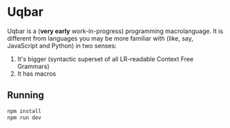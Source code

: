 # Uqbar

Uqbar is a (**very early** work-in-progress) programming macrolanguage. It is different from languages you may be more familiar with (like, say, JavaScript and Python) in two senses:

1. It's bigger (syntactic superset of all LR-readable Context Free Grammars)
2. It has macros

## Running

```sh
npm install
npm run dev
```
